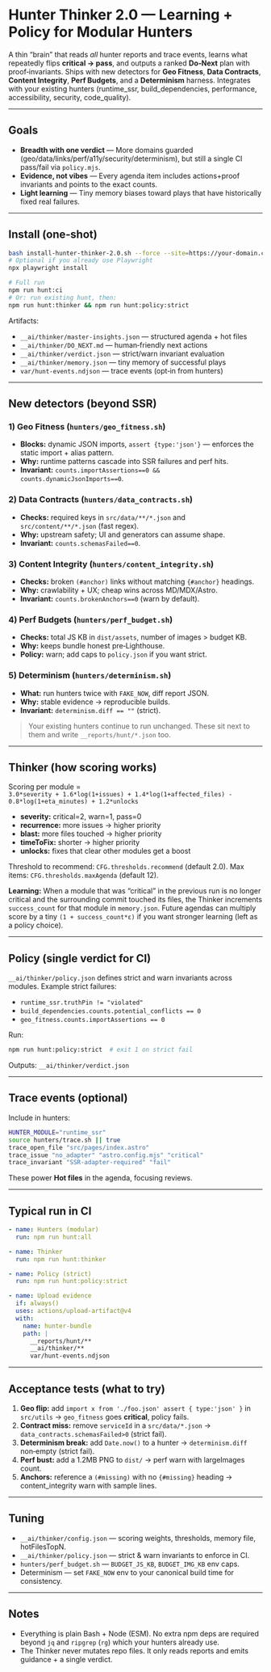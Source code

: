 # Hunter Thinker 2.0 — Learning + Policy for Modular Hunters

A thin “brain” that reads *all* hunter reports and trace events, learns what repeatedly flips **critical → pass**, and outputs a ranked **Do‑Next** plan with proof‑invariants. Ships with new detectors for **Geo Fitness**, **Data Contracts**, **Content Integrity**, **Perf Budgets**, and a **Determinism** harness. Integrates with your existing hunters (runtime_ssr, build_dependencies, performance, accessibility, security, code_quality).

---

## Goals

- **Breadth with one verdict** — More domains guarded (geo/data/links/perf/a11y/security/determinism), but still a single CI pass/fail via `policy.mjs`.
- **Evidence, not vibes** — Every agenda item includes actions+proof invariants and points to the exact counts.
- **Light learning** — Tiny memory biases toward plays that have historically fixed real failures.

---

## Install (one‑shot)

```bash
bash install-hunter-thinker-2.0.sh --force --site=https://your-domain.com
# Optional if you already use Playwright
npx playwright install

# Full run
npm run hunt:ci
# Or: run existing hunt, then:
npm run hunt:thinker && npm run hunt:policy:strict
```

Artifacts:
- `__ai/thinker/master-insights.json` — structured agenda + hot files
- `__ai/thinker/DO_NEXT.md` — human‑friendly next actions
- `__ai/thinker/verdict.json` — strict/warn invariant evaluation
- `__ai/thinker/memory.json` — tiny memory of successful plays
- `var/hunt-events.ndjson` — trace events (opt‑in from hunters)

---

## New detectors (beyond SSR)

### 1) Geo Fitness (`hunters/geo_fitness.sh`)
- **Blocks:** dynamic JSON imports, `assert {type:'json'}` — enforces the static import + alias pattern.
- **Why:** runtime patterns cascade into SSR failures and perf hits.
- **Invariant:** `counts.importAssertions==0 && counts.dynamicJsonImports==0`.

### 2) Data Contracts (`hunters/data_contracts.sh`)
- **Checks:** required keys in `src/data/**/*.json` and `src/content/**/*.json` (fast regex).
- **Why:** upstream safety; UI and generators can assume shape.
- **Invariant:** `counts.schemasFailed==0`.

### 3) Content Integrity (`hunters/content_integrity.sh`)
- **Checks:** broken `(#anchor)` links without matching `{#anchor}` headings.
- **Why:** crawlability + UX; cheap wins across MD/MDX/Astro.
- **Invariant:** `counts.brokenAnchors==0` (warn by default).

### 4) Perf Budgets (`hunters/perf_budget.sh`)
- **Checks:** total JS KB in `dist/assets`, number of images > budget KB.
- **Why:** keeps bundle honest pre‑Lighthouse.
- **Policy:** warn; add caps to `policy.json` if you want strict.

### 5) Determinism (`hunters/determinism.sh`)
- **What:** run hunters twice with `FAKE_NOW`, diff report JSON.
- **Why:** stable evidence → reproducible builds.
- **Invariant:** `determinism.diff == ""` (strict).

> Your existing hunters continue to run unchanged. These sit next to them and write `__reports/hunt/*.json` too.

---

## Thinker (how scoring works)

Scoring per module =  
`3.0*severity + 1.6*log(1+issues) + 1.4*log(1+affected_files) - 0.8*log(1+eta_minutes) + 1.2*unlocks`

- **severity:** critical=2, warn=1, pass=0  
- **recurrence:** more issues → higher priority  
- **blast:** more files touched → higher priority  
- **timeToFix:** shorter → higher priority  
- **unlocks:** fixes that clear other modules get a boost  

Threshold to recommend: `CFG.thresholds.recommend` (default 2.0). Max items: `CFG.thresholds.maxAgenda` (default 12).

**Learning:** When a module that was “critical” in the previous run is no longer critical and the surrounding commit touched its files, the Thinker increments `success_count` for that module in `memory.json`. Future agendas can multiply score by a tiny `(1 + success_count*ε)` if you want stronger learning (left as a policy choice).

---

## Policy (single verdict for CI)

`__ai/thinker/policy.json` defines strict and warn invariants across modules. Example strict failures:

- `runtime_ssr.truthPin != "violated"`
- `build_dependencies.counts.potential_conflicts == 0`
- `geo_fitness.counts.importAssertions == 0`

Run:

```bash
npm run hunt:policy:strict  # exit 1 on strict fail
```

Outputs: `__ai/thinker/verdict.json`

---

## Trace events (optional)

Include in hunters:

```bash
HUNTER_MODULE="runtime_ssr"
source hunters/trace.sh || true
trace_open_file "src/pages/index.astro"
trace_issue "no_adapter" "astro.config.mjs" "critical"
trace_invariant "SSR-adapter-required" "fail"
```

These power **Hot files** in the agenda, focusing reviews.

---

## Typical run in CI

```yaml
- name: Hunters (modular)
  run: npm run hunt:all

- name: Thinker
  run: npm run hunt:thinker

- name: Policy (strict)
  run: npm run hunt:policy:strict

- name: Upload evidence
  if: always()
  uses: actions/upload-artifact@v4
  with:
    name: hunter-bundle
    path: |
      __reports/hunt/**
      __ai/thinker/**
      var/hunt-events.ndjson
```

---

## Acceptance tests (what to try)

1) **Geo flip:** add `import x from './foo.json' assert { type:'json' }` in `src/utils` → `geo_fitness` goes **critical**, policy fails.  
2) **Contract miss:** remove `serviceId` in a `src/data/*.json` → `data_contracts.schemasFailed>0` (strict fail).  
3) **Determinism break:** add `Date.now()` to a hunter → `determinism.diff` non‑empty (strict fail).  
4) **Perf bust:** add a 1.2MB PNG to `dist/` → perf warn with largeImages count.  
5) **Anchors:** reference a `(#missing)` with no `{#missing}` heading → content_integrity warn with sample lines.

---

## Tuning

- `__ai/thinker/config.json` — scoring weights, thresholds, memory file, hotFilesTopN.
- `__ai/thinker/policy.json` — strict & warn invariants to enforce in CI.
- `hunters/perf_budget.sh` — `BUDGET_JS_KB`, `BUDGET_IMG_KB` env caps.
- Determinism — set `FAKE_NOW` env to your canonical build time for consistency.

---

## Notes

- Everything is plain Bash + Node (ESM). No extra npm deps are required beyond `jq` and `ripgrep` (`rg`) which your hunters already use.
- The Thinker never mutates repo files. It only reads reports and emits guidance + a single verdict.

